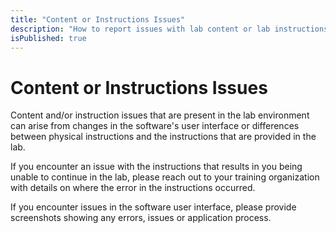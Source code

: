```yaml
---
title: "Content or Instructions Issues"
description: "How to report issues with lab content or lab instructions."
isPublished: true
---
```


# Content or Instructions Issues

Content and/or instruction issues that are present in the lab environment can arise from changes in the software's user interface or differences between physical instructions and the instructions that are provided in the lab.

If you encounter an issue with the instructions that results in you being unable to continue in the lab, please reach out to your training organization with details on where the error in the instructions occurred. 

If you encounter issues in the software user interface, please provide screenshots showing any errors, issues or application process. 

<!--search terms-->
<div hidden>
<b>lab instructions</b>
<b>steps inaccurate</b>
<b>unable to complete lab</b>
</div>